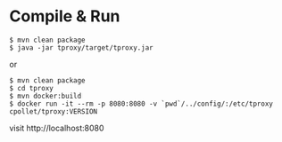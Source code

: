 # Compile & Run
```
$ mvn clean package
$ java -jar tproxy/target/tproxy.jar
```
or
```
$ mvn clean package
$ cd tproxy
$ mvn docker:build
$ docker run -it --rm -p 8080:8080 -v `pwd`/../config/:/etc/tproxy cpollet/tproxy:VERSION
```

visit http://localhost:8080
